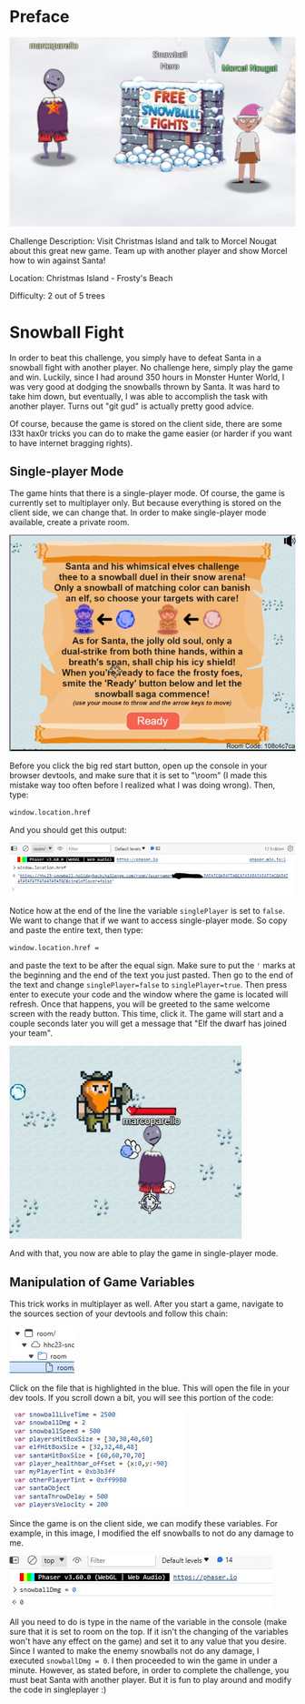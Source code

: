 # Preface
![](../images/Snowball-hero.jpg)

Challenge Description: Visit Christmas Island and talk to Morcel Nougat about this great new game. Team up with another player and show Morcel how to win against Santa!

Location: Christmas Island - Frosty's Beach

Difficulty: 2 out of 5 trees




# Snowball Fight
In order to beat this challenge, you simply have to defeat Santa in a snowball fight with another player. No challenge here, simply play the game and win. Luckily, since I had around 350 hours in Monster Hunter World, I was very good at dodging the snowballs thrown by Santa. It was hard to take him down, but eventually, I was able to accomplish the task with another player. Turns out "git gud" is actually pretty good advice. 

Of course, because the game is stored on the client side, there are some l33t hax0r tricks you can do to make the game easier (or harder if you want to have internet bragging rights).
## Single-player Mode
The game hints that there is a single-player mode. Of course, the game is currently set to multiplayer only. But because everything is stored on the client side, we can change that. In order to make single-player mode available, create a private room. 

![](../images/Snowball-fight-part-2.jpg)

Before you click the big red start button, open up the console in your browser devtools, and make sure that it is set to "\room" (I made this mistake way too often before I realized what I was doing wrong). Then, type:
```txt
window.location.href  
```
And you should get this output:

![](../images/Snowball-fight-part-1.jpg)

Notice how at the end of the line the variable `singlePlayer` is set to `false`. We want to change that if we want to access single-player mode. So copy and paste the entire text, then type:
```txt
window.location.href =
```
and paste the text to be after the equal sign. Make sure to put the `'` marks at the beginning and the end of the text you just pasted. Then go to the end of the text and change `singlePlayer=false` to `singlePlayer=true`. Then press enter to execute your code and the window where the game is located will refresh. Once that happens, you will be greeted to the same welcome screen with the ready button. This time, click it. The game will start and a couple seconds later you will get a message that "Elf the dwarf has joined your team". 

![](../images/Snowball-fight-part-3.jpg)

And with that, you now are able to play the game in single-player mode.
## Manipulation of Game Variables
This trick works in multiplayer as well. After you start a game, navigate to the sources section of your devtools and follow this chain:

![](../images/Snowball-fight-nav.jpg)

Click on the file that is highlighted in the blue. This will open the file in your dev tools. If you scroll down a bit, you will see this portion of the code:

![](../images/Snowball-fight-part-4.jpg)

Since the game is on the client side, we can modify these variables. For example, in this image, I modified the elf snowballs to not do any damage to me.

![](../images/Snowball-fight-part-5.jpg)

All you need to do is type in the name of the variable in the console (make sure that it is set to room on the top. If it isn't the changing of the variables won't have any effect on the game) and set it to any value that you desire. Since I wanted to make the enemy snowballs not do any damage, I executed `snowballDmg = 0`. I then proceeded to win the game in under a minute. However, as stated before, in order to complete the challenge, you must beat Santa with another player. But it is fun to play around and modify the code in singleplayer :)




